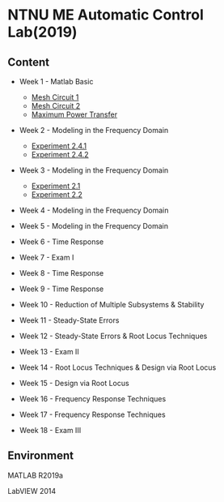 # NTNU ME Automatic Control Lab(2019)
## Content
* Week 1 - Matlab Basic

  * [Mesh Circuit 1](Week%201/Mesh%20Circuit%201/README.md)
  * [Mesh Circuit 2](Week%201/Mesh%20Circuit%202/README.md)
  * [Maximum Power Transfer](Week%201/Maximum%20Power%20Transfer/README.md)

* Week 2 - Modeling in the Frequency Domain

  * [Experiment 2.4.1](Week%202/Experiment%202-4-1/README.md)
  * [Experiment 2.4.2](Week%202/Experiment%202-4-2/README.md)
* Week 3 - Modeling in the Frequency Domain

  * [Experiment 2.1](Week%203/Experiment-2-1/README.md)
  * [Experiment 2.2](Week%203/Experiment-2-2/README.md)
* Week 4 - Modeling in the Frequency Domain
* Week 5 - Modeling in the Frequency Domain
* Week 6 - Time Response
* Week 7 - Exam I
* Week 8 - Time Response
* Week 9 - Time Response
* Week 10 - Reduction of Multiple Subsystems & Stability 
* Week 11 - Steady-State Errors 
* Week 12 - Steady-State Errors & Root Locus Techniques
* Week 13 - Exam II
* Week 14 - Root Locus Techniques & Design via Root Locus
* Week 15 - Design via Root Locus 
* Week 16 - Frequency Response Techniques 
* Week 17 - Frequency Response Techniques 
* Week 18 - Exam III

## Environment
MATLAB R2019a

LabVIEW 2014
